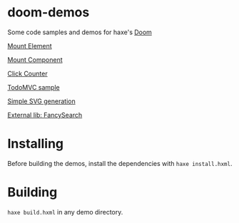# doom-demos

Some code samples and demos for haxe's [Doom](https://github.com/fponticelli/doom)

[Mount Element](https://rawgit.com/fponticelli/doom-demos/master/readme/mountelement/index.html)

[Mount Component](https://rawgit.com/fponticelli/doom-demos/master/readme/mountcomponent/index.html)

[Click Counter](https://rawgit.com/fponticelli/doom-demos/master/clickCounter/index.html)

[TodoMVC sample](https://rawgit.com/fponticelli/doom-demos/master/todomvc/index.html)

[Simple SVG generation](https://rawgit.com/fponticelli/doom-demos/master/svg/www/index.html)

[External lib: FancySearch](https://github.com/pellucidanalytics/doom-fancysearch/)

# Installing

Before building the demos, install the dependencies with `haxe install.hxml`.

# Building

`haxe build.hxml` in any demo directory.
